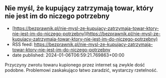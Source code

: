 ## Nie myśl, że kupujący zatrzymają towar, który nie jest im do niczego potrzebny
 - [https://bezprawnik.pl/nie-mysl-ze-kupujacy-zatrzymaja-towar-ktory-nie-jest-im-do-niczego-potrzebny](https://bezprawnik.pl/nie-mysl-ze-kupujacy-zatrzymaja-towar-ktory-nie-jest-im-do-niczego-potrzebny)
 - RSS feed: https://bezprawnik.pl/nie-mysl-ze-kupujacy-zatrzymaja-towar-ktory-nie-jest-im-do-niczego-potrzebny
 - date published: 2024-01-06T06:59:21.769863+00:00

Przyczyny zwrotu towaru kupionego przez internet są zwykle dość podobne. Problemowi zaskakująco łatwo zaradzić, wystarczy rzetelność.

